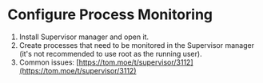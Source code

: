 # Configure Process Monitoring

1. Install Supervisor manager and open it.
2. Create processes that need to be monitored in the Supervisor manager (it's not recommended to use root as the running user).
3. Common issues: [https://tom.moe/t/supervisor/3112](https://tom.moe/t/supervisor/3112)
